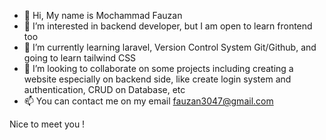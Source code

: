 - 👋 Hi, My name is Mochammad Fauzan
- 👀 I’m interested in backend developer, but I am open to learn frontend too
- 🌱 I’m currently learning laravel, Version Control System Git/Github, and going to learn tailwind CSS
- 💞️ I’m looking to collaborate on some projects including creating a website especially on backend side, like create login system and authentication, CRUD on Database, etc
- 📫 You can contact me on my email fauzan3047@gmail.com

Nice to meet you !
<!---
Fauzan-Mochammad/Fauzan-Mochammad is a ✨ special ✨ repository because its `README.md` (this file) appears on your GitHub profile.
You can click the Preview link to take a look at your changes.
--->
